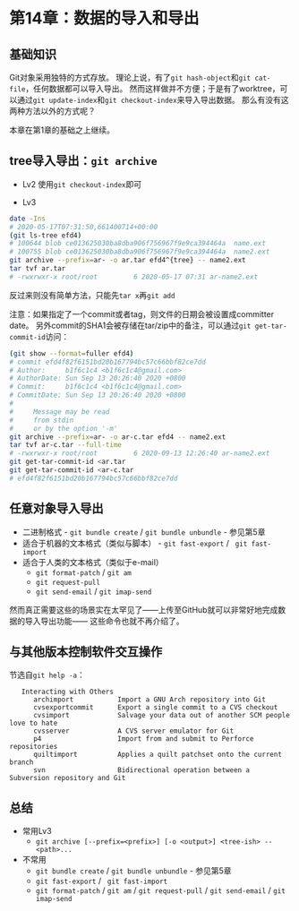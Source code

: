 # 第14章：数据的导入和导出

## 基础知识

Git对象采用独特的方式存放。
理论上说，有了`git hash-object`和`git cat-file`，任何数据都可以导入导出。
然而这样做并不方便；于是有了worktree，可以通过`git update-index`和`git checkout-index`来导入导出数据。
那么有没有这两种方法以外的方式呢？

本章在第1章的基础之上继续。

## tree导入导出：`git archive`

- Lv2
使用`git checkout-index`即可

- Lv3
```bash
date -Ins
# 2020-05-17T07:31:50,661400714+00:00
(git ls-tree efd4)
# 100644 blob ce013625030ba8dba906f756967f9e9ca394464a	name.ext
# 100755 blob ce013625030ba8dba906f756967f9e9ca394464a	name2.ext
git archive --prefix=ar- -o ar.tar efd4^{tree} -- name2.ext
tar tvf ar.tar
# -rwxrwxr-x root/root         6 2020-05-17 07:31 ar-name2.ext
```

反过来则没有简单方法，只能先`tar x`再`git add`

注意：如果指定了一个commit或者tag，则文件的日期会被设置成committer date。
另外commit的SHA1会被存储在tar/zip中的备注，可以通过`git get-tar-commit-id`访问：
```bash
(git show --format=fuller efd4)
# commit efd4f82f6151bd20b167794bc57c66bbf82ce7dd
# Author:     b1f6c1c4 <b1f6c1c4@gmail.com>
# AuthorDate: Sun Sep 13 20:26:40 2020 +0800
# Commit:     b1f6c1c4 <b1f6c1c4@gmail.com>
# CommitDate: Sun Sep 13 20:26:40 2020 +0800
#
#     Message may be read
#     from stdin
#     or by the option '-m'
git archive --prefix=ar- -o ar-c.tar efd4 -- name2.ext
tar tvf ar-c.tar --full-time
# -rwxrwxr-x root/root         6 2020-09-13 12:26:40 ar-name2.ext
git get-tar-commit-id <ar.tar
git get-tar-commit-id <ar-c.tar
# efd4f82f6151bd20b167794bc57c66bbf82ce7dd
```

## 任意对象导入导出

- 二进制格式 - `git bundle create` / `git bundle unbundle` - 参见第5章
- 适合于机器的文本格式（类似与脚本） - `git fast-export` / ` git fast-import`
- 适合于人类的文本格式（类似于e-mail）
  - `git format-patch` / `git am`
  - `git request-pull`
  - `git send-email` / `git imap-send`

然而真正需要这些的场景实在太罕见了——上传至GitHub就可以非常好地完成数据的导入导出功能——
这些命令也就不再介绍了。

## 与其他版本控制软件交互操作

节选自`git help -a`：
```
   Interacting with Others
      archimport           Import a GNU Arch repository into Git
      cvsexportcommit      Export a single commit to a CVS checkout
      cvsimport            Salvage your data out of another SCM people love to hate
      cvsserver            A CVS server emulator for Git
      p4                   Import from and submit to Perforce repositories
      quiltimport          Applies a quilt patchset onto the current branch
      svn                  Bidirectional operation between a Subversion repository and Git
```

## 总结

- 常用Lv3
  - `git archive [--prefix=<prefix>] [-o <output>] <tree-ish> -- <path>...`
- 不常用
  - `git bundle create` / `git bundle unbundle` - 参见第5章
  - `git fast-export` / ` git fast-import`
  - `git format-patch` / `git am` / `git request-pull` / `git send-email` / `git imap-send`
